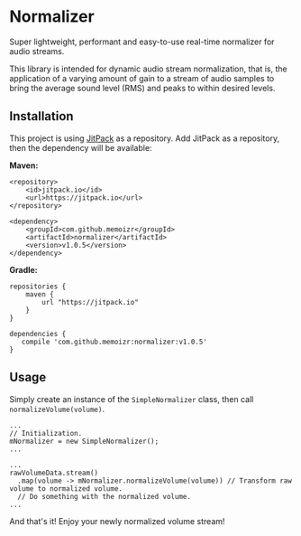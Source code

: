 # Normalizer
Super lightweight, performant and easy-to-use real-time normalizer for audio streams.

This library is intended for dynamic audio stream normalization, that is, the application of a varying amount of gain to
a stream of audio samples to bring the average sound level (RMS) and peaks to within desired levels.

## Installation

This project is using <a href="http://jitpack.io">JitPack</a> as a repository. Add JitPack as a repository, then the dependency will be available:

**Maven:**
```
<repository>
    <id>jitpack.io</id>
    <url>https://jitpack.io</url>
</repository>
```
```
<dependency>
    <groupId>com.github.memoizr</groupId>
    <artifactId>normalizer</artifactId>
    <version>v1.0.5</version>
</dependency>
```
**Gradle:**
```
repositories {
    maven {
        url "https://jitpack.io"
    }
}
```
```
dependencies {
   compile 'com.github.memoizr:normalizer:v1.0.5'
}
```

## Usage

Simply create an instance of the `SimpleNormalizer` class, then call `normalizeVolume(volume)`.

```
...
// Initialization.
mNormalizer = new SimpleNormalizer();
...

...
rawVolumeData.stream()
  .map(volume -> mNormalizer.normalizeVolume(volume)) // Transform raw volume to normalized volume.
  // Do something with the normalized volume.
...

```

And that's it! Enjoy your newly normalized volume stream!



	
